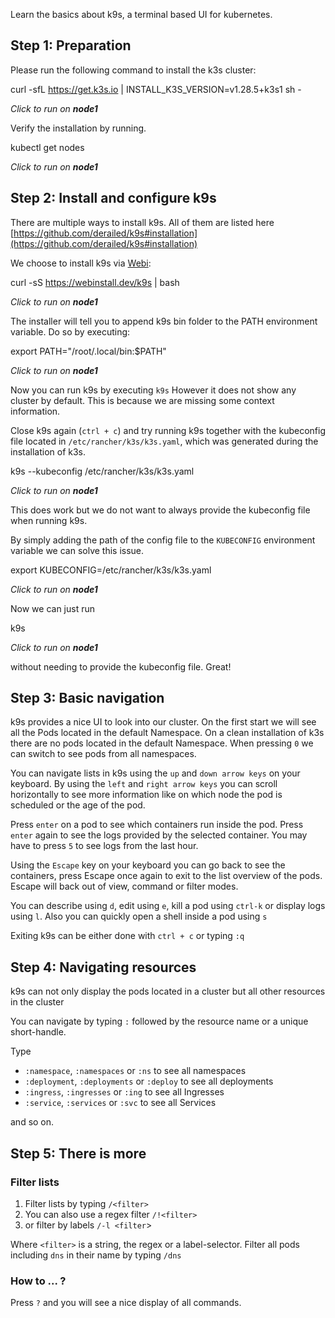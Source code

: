 Learn the basics about k9s, a terminal based UI for kubernetes.

## Step 1: Preparation

Please run the following command to install the k3s cluster:

curl -sfL https://get.k3s.io | INSTALL_K3S_VERSION=v1.28.5+k3s1 sh -

_Click to run on **node1**_

Verify the installation by running.

kubectl get nodes

_Click to run on **node1**_

## Step 2: Install and configure k9s

There are multiple ways to install k9s. All of them are listed here [https://github.com/derailed/k9s#installation](https://github.com/derailed/k9s#installation)

We choose to install k9s via [Webi](https://webinstall.dev/):

curl -sS https://webinstall.dev/k9s | bash

_Click to run on **node1**_

The installer will tell you to append k9s bin folder to the PATH environment variable. Do so by executing:

export PATH="/root/.local/bin:$PATH"

_Click to run on **node1**_

Now you can run k9s by executing `k9s` However it does not show any cluster by default. This is because we are missing some context information.

Close k9s again (`ctrl + c`) and try running k9s together with the kubeconfig file located in `/etc/rancher/k3s/k3s.yaml`, which was generated during the installation of k3s.

k9s --kubeconfig /etc/rancher/k3s/k3s.yaml

_Click to run on **node1**_

This does work but we do not want to always provide the kubeconfig file when running k9s.

By simply adding the path of the config file to the `KUBECONFIG` environment variable we can solve this issue.

export KUBECONFIG=/etc/rancher/k3s/k3s.yaml

_Click to run on **node1**_

Now we can just run

k9s

_Click to run on **node1**_

without needing to provide the kubeconfig file. Great!

## Step 3: Basic navigation

k9s provides a nice UI to look into our cluster. On the first start we will see all the Pods located in the default Namespace. On a clean installation of k3s there are no pods located in the default Namespace. When pressing `0` we can switch to see pods from all namespaces.

You can navigate lists in k9s using the `up` and `down arrow keys` on your keyboard. By using the `left` and `right arrow keys` you can scroll horizontally to see more information like on which node the pod is scheduled or the age of the pod.

Press `enter` on a pod to see which containers run inside the pod. Press `enter` again to see the logs provided by the selected container. You may have to press `5` to see logs from the last hour.

Using the `Escape` key on your keyboard you can go back to see the containers, press Escape once again to exit to the list overview of the pods. Escape will back out of view, command or filter modes.

You can describe using `d`, edit using `e`, kill a pod using `ctrl-k` or display logs using `l`. Also you can quickly open a shell inside a pod using `s`

Exiting k9s can be either done with `ctrl + c` or typing `:q`

## Step 4: Navigating resources

k9s can not only display the pods located in a cluster but all other resources in the cluster

You can navigate by typing `:` followed by the resource name or a unique short-handle.

Type

- `:namespace`, `:namespaces` or `:ns` to see all namespaces
- `:deployment`, `:deployments` or `:deploy` to see all deployments
- `:ingress`, `:ingresses` or `:ing` to see all Ingresses
- `:service`, `:services` or `:svc` to see all Services

and so on.

## Step 5: There is more

### Filter lists

1. Filter lists by typing `/<filter>`
2. You can also use a regex filter `/!<filter>`
3. or filter by labels `/-l <filter`>

Where `<filter>` is a string, the regex or a label-selector. Filter all pods including `dns` in their name by typing `/dns`

### How to ... ?

Press `?` and you will see a nice display of all commands.